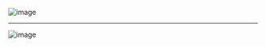 ![image](https://github.com/user-attachments/assets/9b3a2e1e-10d7-4c64-9de4-2451b6a422ad)

---
![image](https://github.com/user-attachments/assets/291faf50-2b2c-495e-87ba-4c7ff3daa126)
